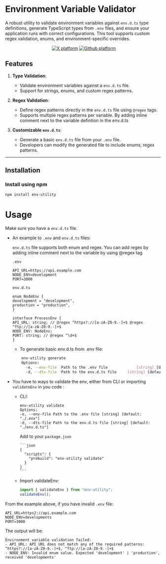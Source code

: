# Environment Variable Validator

A robust utility to validate environment variables against `env.d.ts` type definitions, generate TypeScript types from `.env` files, and ensure your application runs with correct configurations. This tool supports custom regex validation, enums, and environment-specific overrides.

<p align="center">
<a href="https://github.com/wolfdev1337" style="padding-left:5px"><img alt="X platform" src="https://img.shields.io/badge/Github-25292f"></a>
<a href="https://x.com/WolfDev1337"><img alt="Github platform" src="https://img.shields.io/badge/Twitter-1DA1F2"></a>
</p>

## **Features**

1. **Type Validation**:

   - Validate environment variables against a `env.d.ts` file.
   - Support for strings, enums, and custom regex patterns.

2. **Regex Validation**:

   - Define regex patterns directly in the `env.d.ts` file using `@regex` tags.
   - Supports multiple regex patterns per variable. By adding inline comment next to the variable defintion in the env.d.ts

3. **Customizable `env.d.ts`**:

   - Generate a basic `env.d.ts` file from your `.env` file.
   - Developers can modify the generated file to include enums, regex patterns.

---

## **Installation**

### Install using npm

```bash
npm install env-utility
```

# Usage

Make sure you have a `env.d.ts` file.

- An example to `.env` and `env.d.ts` files:

  `env.d.ts` file supports both enum and regex.
  You can add regex by adding inline comment next to the variable by using @regex tag

  `.env`

  ```
  API_URL=https://api.example.com
  NODE_ENV=development
  PORT=3000
  ```

  `env.d.ts`

  ```
  enum NodeEnv {
  development = "development",
  production = "production",
  }

  interface ProcessEnv {
  API_URL: string; // @regex ^https?://[a-zA-Z0-9.-]+$ @regex ^ftp://[a-zA-Z0-9.-]+$
  NODE_ENV: NodeEnv;
  PORT: string; // @regex ^\d+$
  }
  ```

  - To generate basic env.d.ts from .env file:

  ```bash
      env-utility generate
      Options:
        -e, --env-file  Path to the .env file             [string] [default: "./.env"]
        -d, --dts-file  Path to the env.d.ts file     [string] [default: "./env.d.ts"]
  ```

- You have to ways to validate the env, either from CLI or importing `validateEnv` in you code :

  - CLI:

    ```
    env-utility validate
    Options:
    -e, --env-file Path to the .env file [string] [default: "./.env"]
    -d, --dts-file Path to the env.d.ts file [string] [default: "./env.d.ts"]
    ```

    Add to your `package.json`

        ```json
        {
          "scripts": {
            "prebuild": "env-utility validate"
          }
        }
        ```

  - Import validateEnv:
    ```ts
    import { validateEnv } from "env-utility";
    validateEnv();
    ```

From the example above, if you have invalid `.env` file:

```
API_URL=https2://api.example.com
NODE_ENV=developments
PORT=3000
```

The output will be:

```
Environment variable validation failed:
- API_URL: API_URL does not match any of the required patterns: ^https?://[a-zA-Z0-9.-]+$, ^ftp://[a-zA-Z0-9.-]+$
- NODE_ENV: Invalid enum value. Expected 'development' | 'production', received 'developments'
```

